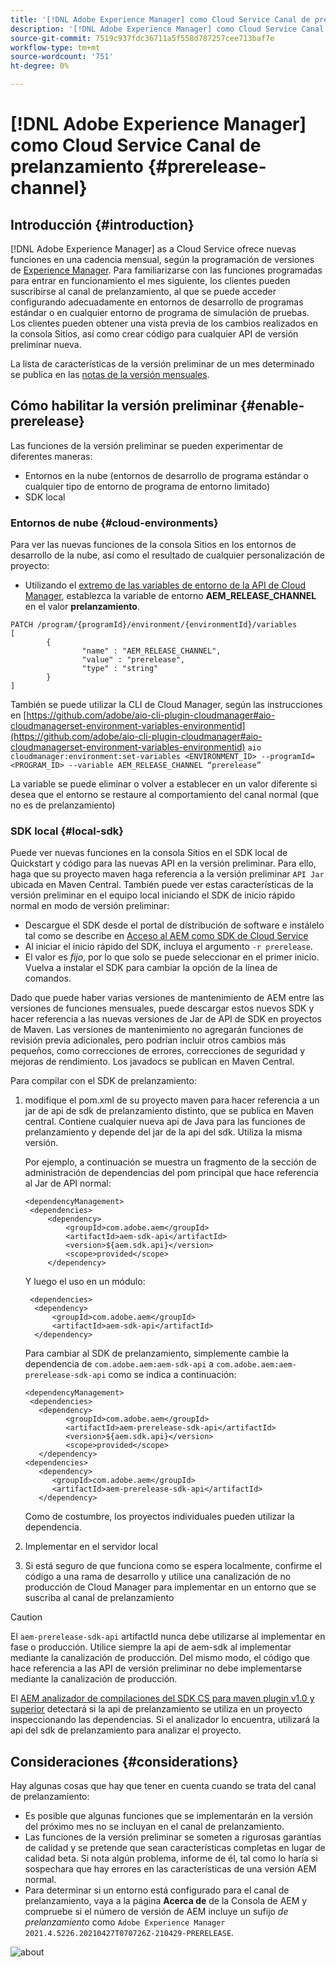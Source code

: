 ```yaml
---
title: '[!DNL Adobe Experience Manager] como Cloud Service Canal de prelanzamiento'
description: '[!DNL Adobe Experience Manager] como Cloud Service Canal de prelanzamiento'
source-git-commit: 7519c937fdc36711a5f558d787257cee713baf7e
workflow-type: tm+mt
source-wordcount: '751'
ht-degree: 0%

---
```



# [!DNL Adobe Experience Manager] como Cloud Service Canal de prelanzamiento  {#prerelease-channel}


## Introducción {#introduction}

[!DNL Adobe Experience Manager] as a Cloud Service ofrece nuevas funciones en una cadencia mensual, según la programación de versiones de  [Experience Manager](https://experienceleague.adobe.com/docs/experience-manager-release-information/aem-release-updates/update-releases-roadmap.html?lang=en#aem-as-cloud-service). Para familiarizarse con las funciones programadas para entrar en funcionamiento el mes siguiente, los clientes pueden suscribirse al canal de prelanzamiento, al que se puede acceder configurando adecuadamente en entornos de desarrollo de programas estándar o en cualquier entorno de programa de simulación de pruebas. Los clientes pueden obtener una vista previa de los cambios realizados en la consola Sitios, así como crear código para cualquier API de versión preliminar nueva.

La lista de características de la versión preliminar de un mes determinado se publica en las [notas de la versión mensuales](/help/release-notes/release-notes-cloud/release-notes-current.md).

## Cómo habilitar la versión preliminar {#enable-prerelease}

Las funciones de la versión preliminar se pueden experimentar de diferentes maneras:

* Entornos en la nube (entornos de desarrollo de programa estándar o cualquier tipo de entorno de programa de entorno limitado)
* SDK local

### Entornos de nube {#cloud-environments}

Para ver las nuevas funciones de la consola Sitios en los entornos de desarrollo de la nube, así como el resultado de cualquier personalización de proyecto:

* Utilizando el [extremo de las variables de entorno de la API de Cloud Manager](https://www.adobe.io/apis/experiencecloud/cloud-manager/api-reference.html#/Variables/patchEnvironmentVariables), establezca la variable de entorno **AEM_RELEASE_CHANNEL** en el valor **prelanzamiento**.

```
PATCH /program/{programId}/environment/{environmentId}/variables
[
        {
                "name" : "AEM_RELEASE_CHANNEL",
                "value" : "prerelease",
                "type" : "string"
        }
]
```

También se puede utilizar la CLI de Cloud Manager, según las instrucciones en [https://github.com/adobe/aio-cli-plugin-cloudmanager#aio-cloudmanagerset-environment-variables-environmentid](https://github.com/adobe/aio-cli-plugin-cloudmanager#aio-cloudmanagerset-environment-variables-environmentid)
```aio cloudmanager:environment:set-variables <ENVIRONMENT_ID> --programId=<PROGRAM_ID> --variable AEM_RELEASE_CHANNEL “prerelease”```


La variable se puede eliminar o volver a establecer en un valor diferente si desea que el entorno se restaure al comportamiento del canal normal (que no es de prelanzamiento)

### SDK local {#local-sdk}

Puede ver nuevas funciones en la consola Sitios en el SDK local de Quickstart y código para las nuevas API en la versión preliminar. Para ello, haga que su proyecto maven haga referencia a la versión preliminar `API Jar` ubicada en Maven Central. También puede ver estas características de la versión preliminar en el equipo local iniciando el SDK de inicio rápido normal en modo de versión preliminar:

* Descargue el SDK desde el portal de distribución de software e instálelo tal como se describe en [Acceso al AEM como SDK de Cloud Service](/help/implementing/developing/aem-as-a-cloud-service-sdk.md#accessing-the-aem-as-a-cloud-service-sdk.)
* Al iniciar el inicio rápido del SDK, incluya el argumento `-r prerelease`.
* El valor es *fijo*, por lo que solo se puede seleccionar en el primer inicio. Vuelva a instalar el SDK para cambiar la opción de la línea de comandos.

Dado que puede haber varias versiones de mantenimiento de AEM entre las versiones de funciones mensuales, puede descargar estos nuevos SDK y hacer referencia a las nuevas versiones de Jar de API de SDK en proyectos de Maven. Las versiones de mantenimiento no agregarán funciones de revisión previa adicionales, pero podrían incluir otros cambios más pequeños, como correcciones de errores, correcciones de seguridad y mejoras de rendimiento.
Los javadocs se publican en Maven Central.

Para compilar con el SDK de prelanzamiento:

1. modifique el pom.xml de su proyecto maven para hacer referencia a un jar de api de sdk de prelanzamiento distinto, que se publica en Maven central. Contiene cualquier nueva api de Java para las funciones de prelanzamiento y depende del jar de la api del sdk. Utiliza la misma versión.

   Por ejemplo, a continuación se muestra un fragmento de la sección de administración de dependencias del pom principal que hace referencia al Jar de API normal:

   ```
   <dependencyManagement>
    <dependencies>
        <dependency>
            <groupId>com.adobe.aem</groupId>
            <artifactId>aem-sdk-api</artifactId>
            <version>${aem.sdk.api}</version>
            <scope>provided</scope>
        </dependency>
   ```

   Y luego el uso en un módulo:

   ```
    <dependencies>
     <dependency>
         <groupId>com.adobe.aem</groupId>
         <artifactId>aem-sdk-api</artifactId>
     </dependency>
   ```

   Para cambiar al SDK de prelanzamiento, simplemente cambie la dependencia de `com.adobe.aem:aem-sdk-api` a `com.adobe.aem:aem-prerelease-sdk-api` como se indica a continuación:

   ```
   <dependencyManagement>
    <dependencies>
      <dependency>
            <groupId>com.adobe.aem</groupId>
            <artifactId>aem-prerelease-sdk-api</artifactId>
            <version>${aem.sdk.api}</version>
            <scope>provided</scope>
      </dependency>
   <dependencies>
      <dependency>
         <groupId>com.adobe.aem</groupId>
         <artifactId>aem-prerelease-sdk-api</artifactId>
      </dependency>
   ```

   Como de costumbre, los proyectos individuales pueden utilizar la dependencia.

1. Implementar en el servidor local
1. Si está seguro de que funciona como se espera localmente, confirme el código a una rama de desarrollo y utilice una canalización de no producción de Cloud Manager para implementar en un entorno que se suscriba al canal de prelanzamiento

>[!CAUTION]
> 
> El `aem-prerelease-sdk-api` artifactId nunca debe utilizarse al implementar en fase o producción. Utilice siempre la api de aem-sdk al implementar mediante la canalización de producción. Del mismo modo, el código que hace referencia a las API de versión preliminar no debe implementarse mediante la canalización de producción.

El [AEM analizador de compilaciones del SDK CS para maven plugin v1.0 y superior](https://experienceleague.adobe.com/docs/experience-manager-core-components/using/developing/archetype/build-analyzer-maven-plugin.html?lang=en#developing) detectará si la api de prelanzamiento se utiliza en un proyecto inspeccionando las dependencias. Si el analizador lo encuentra, utilizará la api del sdk de prelanzamiento para analizar el proyecto.

## Consideraciones {#considerations}

Hay algunas cosas que hay que tener en cuenta cuando se trata del canal de prelanzamiento:

* Es posible que algunas funciones que se implementarán en la versión del próximo mes no se incluyan en el canal de prelanzamiento.
* Las funciones de la versión preliminar se someten a rigurosas garantías de calidad y se pretende que sean características completas en lugar de calidad beta. Si nota algún problema, informe de él, tal como lo haría si sospechara que hay errores en las características de una versión AEM normal.
* Para determinar si un entorno está configurado para el canal de prelanzamiento, vaya a la página **Acerca de** de la Consola de AEM y compruebe si el número de versión de AEM incluye un sufijo *de prelanzamiento* como ```Adobe Experience Manager 2021.4.5226.20210427T070726Z-210429-PRERELEASE```.

![about](/help/release-notes/assets/about.png)
